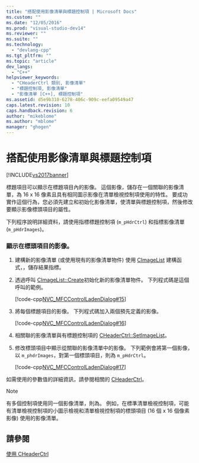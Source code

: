 ```yaml
---
title: "搭配使用影像清單與標題控制項 | Microsoft Docs"
ms.custom: ""
ms.date: "12/05/2016"
ms.prod: "visual-studio-dev14"
ms.reviewer: ""
ms.suite: ""
ms.technology: 
  - "devlang-cpp"
ms.tgt_pltfrm: ""
ms.topic: "article"
dev_langs: 
  - "C++"
helpviewer_keywords: 
  - "CHeaderCtrl 類別, 影像清單"
  - "標題控制項, 影像清單"
  - "影像清單 [C++], 標題控制項"
ms.assetid: d5e9b310-6278-406c-909c-eefa09549a47
caps.latest.revision: 10
caps.handback.revision: 6
author: "mikeblome"
ms.author: "mblome"
manager: "ghogen"
---
```

# 搭配使用影像清單與標題控制項
[!INCLUDE[vs2017banner](../assembler/inline/includes/vs2017banner.md)]

標題項目可以顯示在標題項目內的影像。  這個影像，儲存在一個關聯的影像清單，為 16 x 16 像素且具有相同圖示影像在清單檢視控制項使用的特性。  要成功實作這個行為，您必須先建立和初始化影像清單，使清單與標題控制項，然後修改要顯示影像標頭項目的屬性。  
  
 下列程序說明詳細資料，請使用指標標題控制項 \(`m_pHdrCtrl`\) 和指標影像清單 \(`m_pHdrImages`\)。  
  
### 顯示在標頭項目的影像。  
  
1.  建構新的影像清單 \(或使用現有的影像清單物件\) 使用 [CImageList](../mfc/reference/cimagelist-class.md) 建構函式，，儲存結果指標。  
  
2.  透過呼叫 [CImageList::Create](../Topic/CImageList::Create.md)初始化新的影像清單物件。  下列程式碼是這個呼叫的範例。  
  
     [!code-cpp[NVC_MFCControlLadenDialog#15](../mfc/codesnippet/CPP/using-image-lists-with-header-controls_1.cpp)]  
  
3.  將每個標題項目的影像。  下列程式碼加入兩個預先定義的影像。  
  
     [!code-cpp[NVC_MFCControlLadenDialog#16](../mfc/codesnippet/CPP/using-image-lists-with-header-controls_2.cpp)]  
  
4.  相關聯的影像清單與有標題控制項的 [CHeaderCtrl::SetImageList](../Topic/CHeaderCtrl::SetImageList.md)。  
  
5.  修改標頭項目中顯示從關聯的影像清單中的影像。  下列範例會將第一個影像，以 `m_phdrImages`，對第一個標頭項目，則為 `m_pHdrCtrl`。  
  
     [!code-cpp[NVC_MFCControlLadenDialog#17](../mfc/codesnippet/CPP/using-image-lists-with-header-controls_3.cpp)]  
  
 如需使用的參數值的詳細資訊，請參閱相關的 [CHeaderCtrl](../mfc/reference/cheaderctrl-class.md)。  
  
> [!NOTE]
>  有多個控制項使用同一個影像清單，則為。  例如，在標準清單檢視控制項，可能有清單檢視控制項的小圖示檢視和清單檢視控制項的標頭項目 \(16 個 x 16 個像素影像\) 使用的影像清單。  
  
## 請參閱  
 [使用 CHeaderCtrl](../mfc/using-cheaderctrl.md)